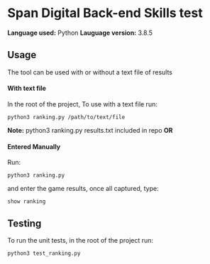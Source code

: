 # Span Digital Back-end Skills test

**Language used:** Python
**Lauguage version:** 3.8.5

## Usage
The tool can be used with or without a text file of results

#### With text file
In the root of the project, To use with a text file run: 
```
python3 ranking.py /path/to/text/file
```
**Note:** python3 ranking.py results.txt included in repo **OR**

#### Entered Manually
Run: 
```
python3 ranking.py
```
and enter the game results, once all captured, type:
```
show ranking
```

## Testing
To run the unit tests, in the root of the project run: 
```
python3 test_ranking.py
```